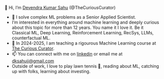 👋 Hi, I’m [Devendra Kumar Sahu](https://www.linkedin.com/in/dksahuji/) (@TheCuriousCurator)

- 👀 I solve complex ML problems as a Senior Applied Scientist.
- I’m interested in everything around machine learning and deeply curious about this topic for more than 12 years. You name it I love it. Be it Classical ML, Deep Learning, Reinforcement Learning, RecSys, LLMs, counterfactual ML. 
- 🌱 In 2024-2025, I am teaching a rigourous Machine Learning course at [The Curious Curator](https://thecuriouscurator.in/course/ultimate-machine-learning-course/).
- 📫 You can connect with me on [linkedin](https://www.linkedin.com/in/dksahuji/) or email me at dksahuji@gmail.com
- Outside of work, I love to play lawn tennis 🎾, reading about ML, catching up with folks, learning about investing.

<!---
TheCuriousCurator/TheCuriousCurator is a ✨ special ✨ repository because its `README.md` (this file) appears on your GitHub profile.
You can click the Preview link to take a look at your changes.
--->
